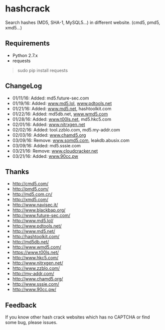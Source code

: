 # hashcrack
Search hashes (MD5, SHA-1, MySQL5...) in different website. (cmd5, pmd5, xmd5...)
## Requirements
* Python 2.7.x
* requests

>sudo pip install requests

## ChangeLog
* 01/11/16: Added: md5.future-sec.com
* 01/19/16: Added: www.md5.lol, www.pdtools.net
* 01/21/16: Added: www.md5.net, hashtoolkit.com
* 01/22/16: Added: md5db.net, www.wmd5.com
* 01/28/16: Added: www.t00ls.net, md5.hkc5.com
* 02/01/16: Added: www.nitrxgen.net
* 02/02/16: Added: tool.zzblo.com, md5.my-addr.com
* 02/03/16: Added: www.chamd5.org
* 03/09/16: Remove: www.somd5.com, leakdb.abusix.com
* 03/09/16: Added: md5.sssie.com
* 03/21/16: Remove: www.cloudcracker.net
* 03/21/16: Added: www.90cc.pw

## Thanks
* http://cmd5.com/
* http://pmd5.com/
* http://md5.com.cn/
* http://xmd5.com/
* http://www.navisec.it/
* http://www.blackbap.org/
* http://www.future-sec.com/
* http://www.md5.lol/
* http://www.pdtools.net/
* http://www.md5.net/
* http://hashtoolkit.com/
* http://md5db.net/
* http://www.wmd5.com/
* https://www.t00ls.net/
* http://www.hkc5.com/
* http://www.nitrxgen.net/
* http://www.zzblo.com/
* http://my-addr.com/
* http://www.chamd5.org/
* http://www.sssie.com/
* http://www.90cc.pw/

## Feedback
If you know other hash crack websites which has no CAPTCHA or find some bug, please issues.
